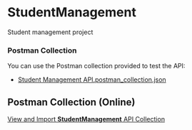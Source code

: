 # StudentManagement
Student management project


### Postman Collection

You can use the Postman collection provided to test the API:

- [Student Management API.postman_collection.json](./Postman/studentmanagement.postman_collection.json)


## Postman Collection (Online)

[View and Import **StudentManagement** API Collection](https://ayushjoshi3366.postman.co/workspace/Signimus~cbdbc76d-bdc1-48f9-8a7b-de7ad01b8c80/collection/44470007-33579b83-361c-43bb-80bb-2c4e45fecde0?action=share&creator=44470007)
